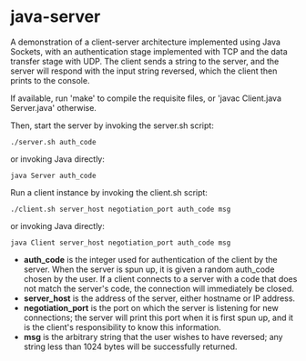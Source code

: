# java-server

A demonstration of a client-server architecture implemented using Java Sockets, with an authentication stage implemented with TCP and the data transfer stage with UDP. The client sends a string to the server, and the server will respond with the input string reversed, which the client then prints to the console.

If available, run 'make' to compile the requisite files, or 'javac Client.java Server.java' otherwise.

Then, start the server by invoking the server.sh script:
```
./server.sh auth_code
```
or invoking Java directly:
```
java Server auth_code
```

Run a client instance by invoking the client.sh script:
```
./client.sh server_host negotiation_port auth_code msg
```
or invoking Java directly:
```
java Client server_host negotiation_port auth_code msg
```

* __auth_code__ is the integer used for authentication of the client by the server. When the server is spun up, it is given a random auth_code chosen by the user. If a client connects to a server with a code that does not match the server's code, the connection will immediately be closed.
* __server_host__ is the address of the server, either hostname or IP address.
* __negotiation_port__ is the port on which the server is listening for new connections; the server will print this port when it is first spun up, and it is the client's responsibility to know this information.
* __msg__ is the arbitrary string that the user wishes to have reversed; any string less than 1024 bytes will be successfully returned.
